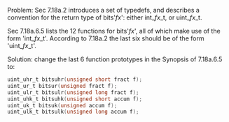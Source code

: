 Problem: Sec 7.18a.2 introduces a set of typedefs, and describes a convention
for the return type of bits'*fx*': either int\_*fx*\_t, or uint\_*fx*\_t.

Sec 7.18a.6.5 lists the 12 functions for bits'*fx*', all of which make use of
the form 'int\_*fx*\_t'. According to 7.18a.2 the last six should be of the form
'uint\_*fx*\_t'.

Solution: change the last 6 function prototypes in the Synopsis of 7.18a.6.5 to:

```c
uint_uhr_t bitsuhr(unsigned short fract f);
uint_ur_t bitsur(unsigned fract f);
uint_ulr_t bitsulr(unsigned long fract f);
uint_uhk_t bitsuhk(unsigned short accum f);
uint_uk_t bitsuk(unsigned accum f);
uint_ulk_t bitsulk(unsigned long accum f);
```
